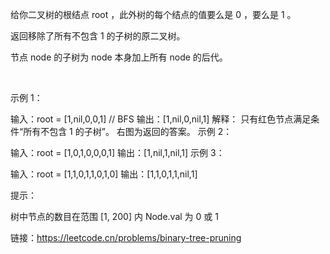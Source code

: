 给你二叉树的根结点 root ，此外树的每个结点的值要么是 0 ，要么是 1 。

返回移除了所有不包含 1 的子树的原二叉树。

节点 node 的子树为 node 本身加上所有 node 的后代。

 

示例 1：


输入：root = [1,nil,0,0,1] // BFS
输出：[1,nil,0,nil,1]
解释：
只有红色节点满足条件“所有不包含 1 的子树”。 右图为返回的答案。
示例 2：


输入：root = [1,0,1,0,0,0,1]
输出：[1,nil,1,nil,1]
示例 3：


输入：root = [1,1,0,1,1,0,1,0]
输出：[1,1,0,1,1,nil,1]
 

提示：

树中节点的数目在范围 [1, 200] 内
Node.val 为 0 或 1


链接：https://leetcode.cn/problems/binary-tree-pruning